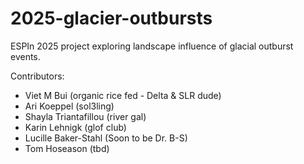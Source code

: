 # 2025-glacier-outbursts
ESPIn 2025 project exploring landscape influence of glacial outburst events.

Contributors:
* Viet M Bui (organic rice fed - Delta & SLR dude)
* Ari Koeppel (sol3ling)
* Shayla Triantafillou (river gal)
* Karin Lehnigk (glof club)
* Lucille Baker-Stahl (Soon to be Dr. B-S)
* Tom Hoseason (tbd)